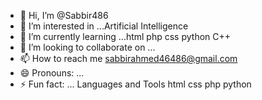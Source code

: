 
- 👋 Hi, I’m @Sabbir486
- 👀 I’m interested in ...Artificial Intelligence
- 🌱 I’m currently learning ...html php css python C++
- 💞️ I’m looking to collaborate on ...
- 📫 How to reach me sabbirahmed46486@gmail.com
- 😄 Pronouns: ...
- ⚡ Fun fact: ...
Languages and Tools
html css php python
<!---
Sabbir486/Sabbir486 is a ✨ special ✨ repository because its `README.md` (this file) appears on your GitHub profile.
You can click the Preview link to take a look at your changes.
--->
